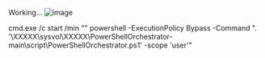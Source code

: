 Working...
![image](https://github.com/noahlavis/PowerShellOrchestrator/assets/83171346/708973ba-dcc5-49b6-88ca-df7dea0fcb5c)

cmd.exe /c start /min "" powershell -ExecutionPolicy Bypass -Command ". '\\XXXXX\sysvol\XXXXX\PowerShellOrchestrator-main\script\PowerShellOrchestrator.ps1' -scope 'user'"

